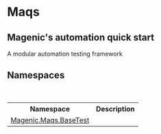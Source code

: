 # Maqs

<h2>Magenic's automation quick start</h2><p>A modular automation testing framework</p>


## Namespaces
&nbsp;<table><tr><th>Namespace</th><th>Description</th></tr><tr><td><a href="MAQS_5/BaseTest_AUTOGENERATED/Magenic-Maqs-BaseTest_Namespace">Magenic.Maqs.BaseTest</a></td><td></td></tr></table>&nbsp;
